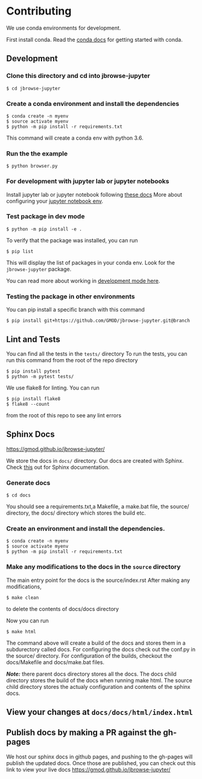 # Contributing

We use conda environments for development.

First install conda. Read the
[conda docs](https://docs.conda.io/projects/conda/en/latest/user-guide/install/index.html)
for getting started with conda.

## Development

### Clone this directory and cd into jbrowse-jupyter

```
$ cd jbrowse-jupyter
```

### Create a conda environment and install the dependencies

```
$ conda create -n myenv
$ source activate myenv
$ python -m pip install -r requirements.txt
```

This command will create a conda env with python 3.6.

### Run the the example

```
$ python browser.py
```

### For development with jupyter lab or jupyter notebooks

Install jupyter lab or jupyter notebook following
[these docs](https://jupyter.org/install) More about configuring your
[jupyter notebook env](https://softwarejargon.com/jupyterlab-and-conda-environment-installation-and-setup/).

### Test package in dev mode

```
$ python -m pip install -e .
```

To verify that the package was installed, you can run

```
$ pip list
```

This will display the list of packages in your conda env. Look for the
`jbrowse-jupyter` package.

You can read more about working in
[development mode here](https://packaging.python.org/en/latest/guides/distributing-packages-using-setuptools/#working-in-development-mode).

### Testing the package in other environments

You can pip install a specific branch with this command

```
$ pip install git+https://github.com/GMOD/jbrowse-jupyter.git@branch
```

## Lint and Tests

You can find all the tests in the `tests/` directory To run the tests, you can
run this command from the root of the repo directory

```
$ pip install pytest
$ python -m pytest tests/
```

We use flake8 for linting. You can run

```
$ pip install flake8
$ flake8 --count
```

from the root of this repo to see any lint errors

## Sphinx Docs

https://gmod.github.io/jbrowse-jupyter/

We store the docs in `docs/` directory. Our docs are created with Sphinx. Check
[this](https://www.sphinx-doc.org/en/master/contents.html) out for Sphinx
documentation.

### Generate docs

```
$ cd docs
```

You should see a requirements.txt,a Makefile, a make.bat file, the source/
directory, the docs/ directory which stores the build etc.

### Create an environment and install the dependencies.

```
$ conda create -n myenv
$ source activate myenv
$ python -m pip install -r requirements.txt
```

### Make any modifications to the docs in the `source` directory

The main entry point for the docs is the source/index.rst After making any
modifications,

```
$ make clean
```

to delete the contents of docs/docs directory

Now you can run

```
$ make html
```

The command above will create a build of the docs and stores them in a
subdurectory called docs. For configuring the docs check out the conf.py in the
source/ directory. For configuration of the builds, checkout the docs/Makefile
and docs/make.bat files.

**_Note:_** there parent docs directory stores all the docs. The docs child
directory stores the build of the docs when running make html. The source child
directory stores the actualy configuration and contents of the sphinx docs.

## View your changes at `docs/docs/html/index.html`

## Publish docs by making a PR against the gh-pages

We host our sphinx docs in github pages, and pushing to the gh-pages will
publish the updated docs. Once those are published, you can check out this link
to view your live docs https://gmod.github.io/jbrowse-jupyter/
